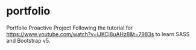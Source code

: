 # portfolio
Portfolio Proactive Project
Following the tutorial for https://www.youtube.com/watch?v=iJKCj8uAHz8&t=7983s to learn SASS and Bootstrap v5.